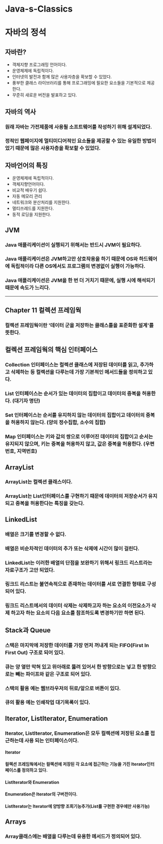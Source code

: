# Java-s-Classics
# 자바의 정석

## 자바란?
 - 객체지향 프로그래밍 언어이다.
 - 운영체제에 독립적이다.
 - 인터넷의 발전과 함께 많은 사용자층을 확보할 수 있었다.
 - 풍부한 클래스 라이브러리를 통해 프로그래밍에 필요한 요소들을 기본적으로 제공한다.
 - 꾸준히 새로운 버전을 발표하고 있다.

## 자바의 역사
### 원래 자바는 가전제품에 사용될 소프트웨어를 작성하기 위해 설계되었다.
### 정적인 웹페이지에 멀티미디어적인 요소들을 제공할 수 있는 유일한 방법이었기 때문에 많은 사용자층을 확보할 수 있었다.

## 자바언어의 특징
 - 운영체제에 독립적이다.
 - 객체지향언어이다.
 - 비교적 배우기 쉽다.
 - 자동 메모리 관리
 - 네트워크와 분산처리를 지원한다.
 - 멀티쓰레드를 지원한다.
 - 동적 로딩을 지원한다.

## JVM
### Java 애플리케이션이 실행되기 위해서는 반드시 JVM이 필요하다.
### Java 애플리케이션은 JVM하고만 상호작용을 하기 때문에 OS와 하드웨어에 독립적이라 다른 OS에서도 프로그램의 변경없이 실행이 가능하다.
### Java 애플리케이션은 JVM을 한 번 더 거치기 때문에, 실행 시에 해석되기 때문에 속도가 느리다.

---

## Chapter 11 컬렉션 프레임웍
### 컬렉션 프레임웍이란 '데이터 군을 저장하는 클래스틀을 표준화한 설계'를 뜻한다.

## 컬렉션 프레임웍의 핵심 인터페이스
### Collection 인터페이스는 컬렉션 클래스에 저장된 데이터를 읽고, 추가하고 삭제하는 등 컬렉션을 다루는데 가장 기본적인 메서드들을 정의하고 있다.
### List 인터페이스는 순서가 있는 데이터의 집합이고 데이터의 중복을 허용한다. (대기자 명단)
### Set 인터페이스는 순서를 유지하지 않는 데이터의 집합이고 데이터의 중복을 허용하지 않는다. (양의  정수집합, 소수의 집합)
### Map 인터페이스는 키와 값의 쌍으로 이루어진 데이터의 집합이고 순서는 유지되지 않으며, 키는 중복을 허용하지 않고, 값은 중복을 허용한다. (우편번호, 지역번호)

## ArrayList
### ArrayList는 컬렉션 클래스이다.
### ArrayList는 List인터페이스를 구현하기 때문에 데이터의 저장순서가 유지되고 중복을 허용한다는 특징을 갖는다.

## LinkedList
### 배열은 크기를 변경할 수 없다.
### 배열은 비순차적인 데이터의 추가 또는 삭제에 시간이 많이 걸린다.
### LinkedList는 이러한 배열의 단점을 보완하기 위해서 링크드 리스트라는 자료구조가 고안 되었다.
### 링크드 리스트는 불연속적으로 존재하는 데이터를 서로 연결한 형태로 구성되어 있다.
### 링크드 리스트에서의 데이터 삭제는 삭제하고자 하는 요소의 이전요소가 삭제 하고자 하는 요소의 다음 요소를 참조하도록 변경하기만 하면 된다.

## Stack과 Queue
### 스택은 마지막에 저장한 데이터를 가장 먼저 꺼내게 되는 FIFO(First In First Out) 구조로 되어 있다.
### 큐는 양 옆만 막혀 있고 위아래로 뚫려 있어서 한 방향으로는 넣고 한 방향으로는 빼는 파이프와 같은 구조로 되어 있다.
### 스택의 활용 예는 웹브라우저의 뒤로/앞으로 버튼이 있다.
### 큐의 활용 예는 인쇄작업 대기목록이 있다.

## Iterator, ListIterator, Enumeration
### Iterator, ListIterator, Enumeration은 모두 컬렉션에 저장된 요소를 접근하는데 사용 되는 인터페이스이다.
#### Iterator
#### 컬렉션 프레임웍에서는 컬렉션에 저장된 각 요소에 접근하는 기능을 가진 Iterator인터페이스를 정의하고 있다.
#### ListIterator와 Enumeration
#### Enumeration은 Iterator의 구버전이다.
#### ListIterator는 Iterator에 양방향 조회기능추가(List를 구현한 경우에만 사용가능)

## Arrays
### Array클래스에는 배열을 다루는데 유용한 메서드가 정의되어 있다.














